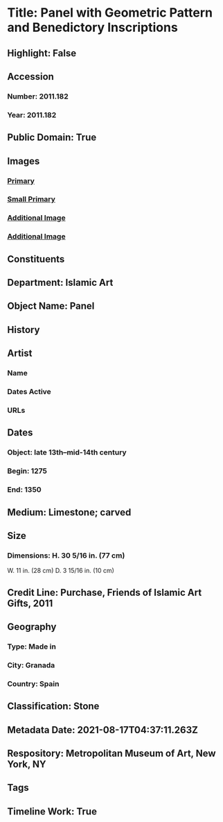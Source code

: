 # Title: Panel with Geometric Pattern and Benedictory Inscriptions
## Highlight: False
## Accession
### Number: 2011.182
### Year: 2011.182
## Public Domain: True
## Images
### [Primary](https://images.metmuseum.org/CRDImages/is/original/DP271450.jpg)
### [Small Primary](https://images.metmuseum.org/CRDImages/is/web-large/DP271450.jpg)
### [Additional Image](https://images.metmuseum.org/CRDImages/is/original/DP272018.jpg)
### [Additional Image](https://images.metmuseum.org/CRDImages/is/original/DP272117.jpg)
## Constituents
## Department: Islamic Art
## Object Name: Panel
## History
## Artist
### Name
### Dates Active
### URLs
## Dates
### Object: late 13th–mid-14th century
### Begin: 1275
### End: 1350
## Medium: Limestone; carved
## Size
### Dimensions: H. 30 5/16 in. (77 cm)
W. 11 in. (28 cm)
D. 3 15/16 in. (10 cm)
## Credit Line: Purchase, Friends of Islamic Art Gifts, 2011
## Geography
### Type: Made in
### City: Granada
### Country: Spain
## Classification: Stone
## Metadata Date: 2021-08-17T04:37:11.263Z
## Respository: Metropolitan Museum of Art, New York, NY
## Tags
## Timeline Work: True